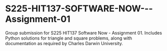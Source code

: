 # S225-HIT137-SOFTWARE-NOW---Assignment-01
Group submission for S225 HIT137 Software Now - Assignment 01. Includes Python solutions for triangle and square problems, along with documentation as required by Charles Darwin University.
